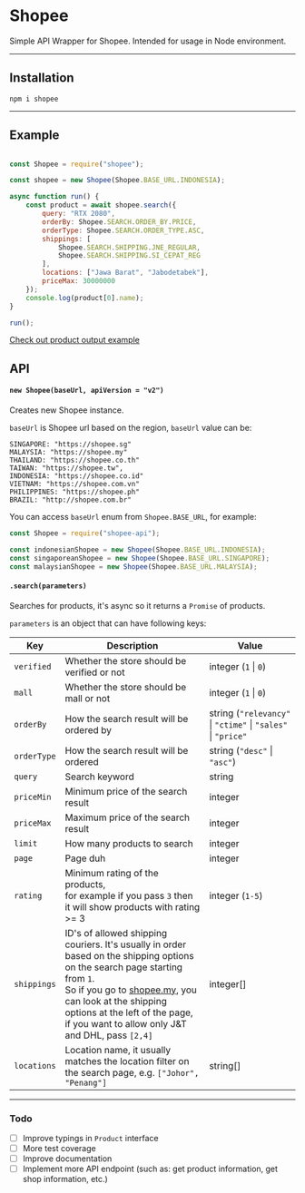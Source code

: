 # Shopee

Simple API Wrapper for Shopee. Intended for usage in Node environment.

---

## Installation
```
npm i shopee
```

---

## Example
```js

const Shopee = require("shopee");

const shopee = new Shopee(Shopee.BASE_URL.INDONESIA);

async function run() {
    const product = await shopee.search({
        query: "RTX 2080",
        orderBy: Shopee.SEARCH.ORDER_BY.PRICE,
        orderType: Shopee.SEARCH.ORDER_TYPE.ASC,
        shippings: [
            Shopee.SEARCH.SHIPPING.JNE_REGULAR,
            Shopee.SEARCH.SHIPPING.SI_CEPAT_REG
        ],
        locations: ["Jawa Barat", "Jabodetabek"],
        priceMax: 30000000
    });
    console.log(product[0].name);
}

run();
```

[Check out product output example](example/product.json)

## API

#### `new Shopee(baseUrl, apiVersion = "v2")`

Creates new Shopee instance.

`baseUrl` is Shopee url based on the region, `baseUrl` value can be:
```
SINGAPORE: "https://shopee.sg"
MALAYSIA: "https://shopee.my"
THAILAND: "https://shopee.co.th"
TAIWAN: "https://shopee.tw",
INDONESIA: "https://shopee.co.id"
VIETNAM: "https://shopee.com.vn"
PHILIPPINES: "https://shopee.ph"
BRAZIL: "http://shopee.com.br"
```
You can access `baseUrl` enum from `Shopee.BASE_URL`, for example:
```js
const Shopee = require("shopee-api");

const indonesianShopee = new Shopee(Shopee.BASE_URL.INDONESIA);
const singaporeanShopee = new Shopee(Shopee.BASE_URL.SINGAPORE);
const malaysianShopee = new Shopee(Shopee.BASE_URL.MALAYSIA);

```


#### `.search(parameters)`

Searches for products, it's async so it returns a `Promise` of products.

`parameters` is an object that can have following keys:

| Key | Description | Value |
|-|-|-|
| `verified` | Whether the store should be verified or not | integer (`1` \| `0`) |
| `mall` | Whether the store should be mall or not | integer (`1` \| `0`) |
| `orderBy` | How the search result will be ordered by | string (`"relevancy"` \| `"ctime"` \| `"sales"` \| `"price"` |
| `orderType` | How the search result will be ordered | string (`"desc"` \| `"asc"`) |
| `query` | Search keyword | string |
| `priceMin` | Minimum price of the search result | integer |
| `priceMax` | Maximum price of the search result | integer |
| `limit` | How many products to search | integer |
| `page` | Page duh | integer |
| `rating` | Minimum rating of the products, <br>for example if you pass `3` then it will show products with rating >= 3 | integer (`1-5`) |
| `shippings` | ID's of allowed shipping couriers. It's usually in order based on the shipping options on the search page starting from `1`.<br>So if you go to [shopee.my](https://shopee.com.my/search?keyword=test), you can look at the shipping options at the left of the page,<br>if you want to allow only J&T and DHL, pass `[2,4]` | integer[] |
| `locations` | Location name, it usually matches the location filter on the search page, e.g. `["Johor", "Penang"]` | string[] |

---
### Todo
- [ ] Improve typings in `Product` interface
- [ ] More test coverage
- [ ] Improve documentation
- [ ] Implement more API endpoint (such as: get product information, get shop information, etc.)